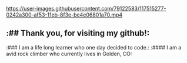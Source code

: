 https://user-images.githubusercontent.com/79122583/117515277-0242a300-af53-11eb-8f3e-be4e06801a70.mp4


:## Thank you, for visiting my github!:
---
:### I am a life long learner who one day decided to code.: 
:#### I am a avid rock climber who currently lives in Golden, CO:

